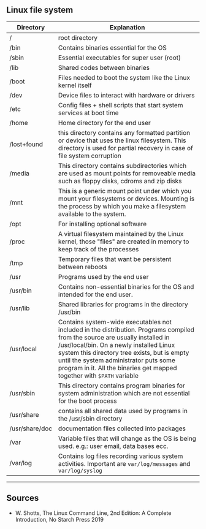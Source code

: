 ## Linux file system

| Directory | Explanation |
|--------------|--------|
| / | root directory
| /bin | Contains binaries essential for the OS
| /sbin | Essential executables for super user (root)
| /lib | Shared codes between binaries
| /boot | Files needed to boot the system like the Linux kernel itself
| /dev | Device files to interact with hardware or drivers 
| /etc | Config files + shell scripts that start system services at boot time
| /home | Home directory for the end user
| /lost+found | this directory contains any formatted partition or device that uses the linux filesystem. This directory is used for partial recovery in case of file system corruption
| /media | This directory contains subdirectories which are used as mount points for removeable media such as floppy disks, cdroms and zip disks
| /mnt | This is a generic mount point under which you mount your filesystems or devices. Mounting is the process by which you make a filesystem available to the system.
| /opt | For installing optional software 
| /proc | A virtual filesystem maintained by the Linux kernel, those "files" are created in memory to keep track of the processes
| /tmp | Temporary files that want be persistent between reboots
| /usr | Programs used by the end user
| /usr/bin | Contains non-essential binaries for the OS and intended for the end user.
| /usr/lib | Shared libraries for programs in the directory /usr/bin
| /usr/local | Contains system-wide executables not included in the distribution. Programs compiled from the source are usually installed in /usr/local/bin. On a newly installed Linux system this directory tree exists, but is empty until the system administrator puts some program in it. All the binaries get mapped together with `$PATH` variable
| /usr/sbin | This directory contains program binaries for system administration which are not essential for the boot process
| /usr/share | contains all shared data used by programs in the /usr/sbin directory 
| /usr/share/doc | documentation files collected into packages
| /var | Variable files that will change as the OS is being used. e.g.: user email, data bases ecc.
| /var/log | Contains log files recording various system activities. Important are `var/log/messages` and `var/log/syslog`
___
## Sources
- W. Shotts, The Linux Command Line, 2nd Edition: A Complete Introduction, No Starch Press 2019

